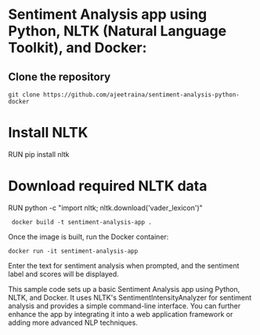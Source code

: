 # Sentiment Analysis app using Python, NLTK (Natural Language Toolkit), and Docker:

## Clone the repository

```
git clone https://github.com/ajeetraina/sentiment-analysis-python-docker
```

# Install NLTK
RUN pip install nltk

# Download required NLTK data
RUN python -c "import nltk; nltk.download('vader_lexicon')"


```
 docker build -t sentiment-analysis-app .
```


Once the image is built, run the Docker container:

```
docker run -it sentiment-analysis-app
```

Enter the text for sentiment analysis when prompted, and the sentiment label and scores will be displayed.

This sample code sets up a basic Sentiment Analysis app using Python, NLTK, and Docker. It uses NLTK's SentimentIntensityAnalyzer for sentiment analysis and provides a simple command-line interface. You can further enhance the app by integrating it into a web application framework or adding more advanced NLP techniques.

